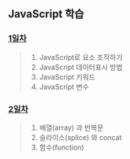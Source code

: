 ## JavaScript 학습

### [1일차](https://github.com/LegdayDev/JavaScript-Study/blob/master/markdown/day01.md)
> 1. JavaScript로 요소 조작하기
> 2. JavaScript 데이터표시 방법
> 3. JavaScript 키워드
> 4. JavaScript 변수

### [2일차](https://github.com/LegdayDev/JavaScript-Study/blob/master/markdown/day02.md)
> 1. 배열(array) 과 반복문
> 2. 슬라이스(splice) 와 concat
> 3. 함수(function)

